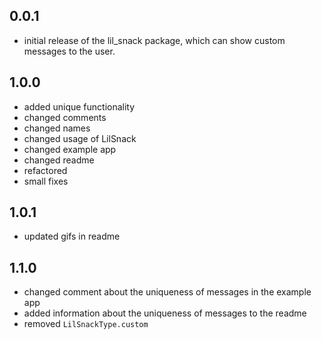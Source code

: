 ## 0.0.1

* initial release of the lil_snack package, which can show custom messages to the user.

## 1.0.0

* added unique functionality
* changed comments
* changed names
* changed usage of LilSnack
* changed example app
* changed readme
* refactored
* small fixes

## 1.0.1

* updated gifs in readme

## 1.1.0

* changed comment about the uniqueness of messages in the example app
* added information about the uniqueness of messages to the readme
* removed ```LilSnackType.custom```